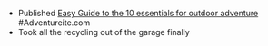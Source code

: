 - Published [Easy Guide to the 10 essentials for outdoor adventure](https://adventureite.com/outdoors/the-ten-essentials/) #Adventureite.com
- Took all the recycling out of the garage finally